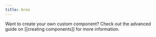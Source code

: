 ```yaml
---
title: Area
---
```


Want to create your own custom component? Check out the advanced guide on [[creating components]] for more information.

